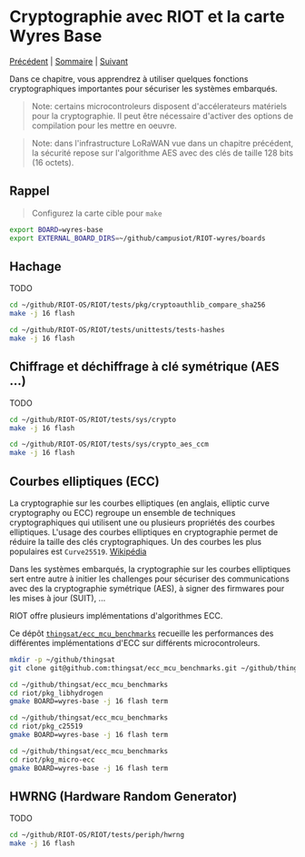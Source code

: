 # Cryptographie avec RIOT et la carte Wyres Base

[Précédent](09.md) | [Sommaire](README.md) |  [Suivant](11.md)

Dans ce chapitre, vous apprendrez à utiliser quelques fonctions cryptographiques importantes pour sécuriser les systèmes embarqués.

> Note: certains microcontroleurs disposent d'accélerateurs matériels pour la cryptographie. Il peut être nécessaire d'activer des options de compilation pour les mettre en oeuvre.

> Note: dans l'infrastructure LoRaWAN vue dans un chapitre précédent, la sécurité repose sur l'algorithme AES avec des clés de taille 128 bits (16 octets).

## Rappel

> Configurez la carte cible pour `make`
```bash
export BOARD=wyres-base
export EXTERNAL_BOARD_DIRS=~/github/campusiot/RIOT-wyres/boards
```

## Hachage

TODO

```bash
cd ~/github/RIOT-OS/RIOT/tests/pkg/cryptoauthlib_compare_sha256
make -j 16 flash
```

```bash
cd ~/github/RIOT-OS/RIOT/tests/unittests/tests-hashes
make -j 16 flash
```

## Chiffrage et déchiffrage à clé symétrique (AES ...)

TODO

```bash
cd ~/github/RIOT-OS/RIOT/tests/sys/crypto
make -j 16 flash
```

```bash
cd ~/github/RIOT-OS/RIOT/tests/sys/crypto_aes_ccm
make -j 16 flash
```

## Courbes elliptiques (ECC)

La cryptographie sur les courbes elliptiques (en anglais, elliptic curve cryptography ou ECC) regroupe un ensemble de techniques cryptographiques qui utilisent une ou plusieurs propriétés des courbes elliptiques. L'usage des courbes elliptiques en cryptographie permet de réduire la taille des clés cryptographiques. Un des courbes les plus populaires est `Curve25519`. [Wikipédia](https://fr.wikipedia.org/wiki/Cryptographie_sur_les_courbes_elliptiques)

Dans les systèmes embarqués, la cryptographie sur les courbes elliptiques sert entre autre à initier les challenges pour sécuriser des communications avec des la cryptographie symétrique (AES), à signer des firmwares pour les mises à jour (SUIT), ...

RIOT offre plusieurs implémentations d'algorithmes ECC.

Ce dépôt [`thingsat/ecc_mcu_benchmarks`](https://github.com/thingsat/ecc_mcu_benchmarks) recueille les performances des différentes implémentations d'ECC sur différents microcontroleurs.

```bash
mkdir -p ~/github/thingsat
git clone git@github.com:thingsat/ecc_mcu_benchmarks.git ~/github/thingsat/ecc_mcu_benchmarks
```

```bash
cd ~/github/thingsat/ecc_mcu_benchmarks
cd riot/pkg_libhydrogen
gmake BOARD=wyres-base -j 16 flash term
```


```bash
cd ~/github/thingsat/ecc_mcu_benchmarks
cd riot/pkg_c25519
gmake BOARD=wyres-base -j 16 flash term
```

```bash
cd ~/github/thingsat/ecc_mcu_benchmarks
cd riot/pkg_micro-ecc
gmake BOARD=wyres-base -j 16 flash term
```


## HWRNG (Hardware Random Generator)

TODO

```bash
cd ~/github/RIOT-OS/RIOT/tests/periph/hwrng
make -j 16 flash
```

